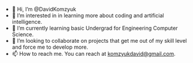 - 👋 Hi, I’m @DavidKomzyuk
- 👀 I’m interested in in learning more about coding and artificial intelligence.
- 🌱 I’m currently learning basic Undergrad for Engineering Computer Science.
- 💞️ I’m looking to collaborate on projects that get me out of my skill level and force me to develop more.
- 📫 How to reach me. You can reach at komzyukdavid@gmail.com.
<!---
DavidKomzyuk/DavidKomzyuk is a ✨ special ✨ repository because its `README.md` (this file) appears on your GitHub profile.
You can click the Preview link to take a look at your changes.
--->
